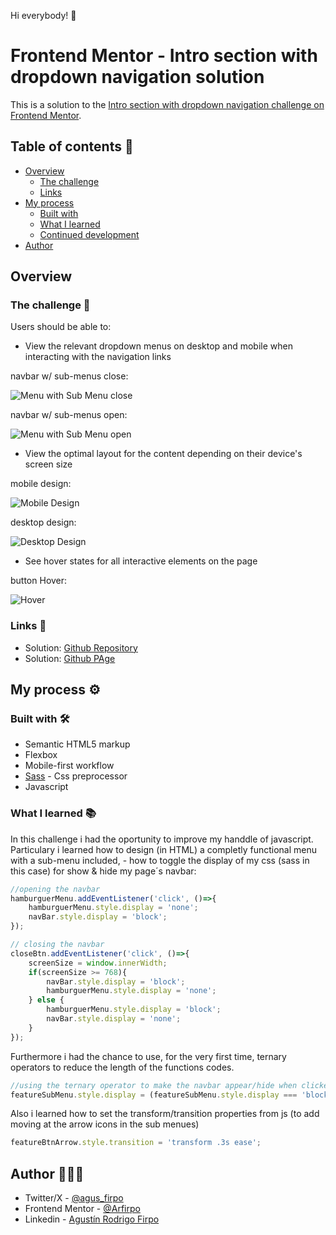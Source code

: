 Hi everybody! 👋

# Frontend Mentor - Intro section with dropdown navigation solution

This is a solution to the [Intro section with dropdown navigation challenge on Frontend Mentor](https://www.frontendmentor.io/challenges/intro-section-with-dropdown-navigation-ryaPetHE5).

## Table of contents 🧾

- [Overview](#overview)
  - [The challenge](#the-challenge)
  - [Links](#links)
- [My process](#my-process)
  - [Built with](#built-with)
  - [What I learned](#what-i-learned)
  - [Continued development](#continued-development)
- [Author](#author)

## Overview

### The challenge 🎯

Users should be able to:

- View the relevant dropdown menus on desktop and mobile when interacting with the navigation links

navbar w/ sub-menus close:

![Menu with Sub Menu close](./assets/images/mobile-dropdown-menu-close.jpg)

navbar w/ sub-menus open:

![Menu with Sub Menu open](./assets/images/mobile-dropdown-menu-open.jpg)

- View the optimal layout for the content depending on their device's screen size

mobile design:

![Mobile Design](./assets/images/mobile-design.jpg)

desktop design:

![Desktop Design](./assets/images/desktop-design.jpg)

- See hover states for all interactive elements on the page

button Hover:

![Hover](./assets/images/mobile-hover-state.png)

### Links 🔗

- Solution: [Github Repository](https://github.com/Arfirpo/intro-section-with-dropdown-navigation-main)
- Solution: [Github PAge](https://arfirpo.github.io/intro-section-with-dropdown-navigation-main/)

## My process ⚙️

### Built with 🛠️

- Semantic HTML5 markup
- Flexbox
- Mobile-first workflow
- [Sass](https://sass-lang.com/) - Css preprocessor
- Javascript

### What I learned 📚

In this challenge i had the oportunity to improve my handdle of javascript.
Particulary i learned how to design (in HTML) a completly functional menu with a sub-menu included, - how to toggle the display of my css (sass in this case) for show & hide my page´s navbar: 

```js
//opening the navbar
hamburguerMenu.addEventListener('click', ()=>{
    hamburguerMenu.style.display = 'none';
    navBar.style.display = 'block';
});

// closing the navbar
closeBtn.addEventListener('click', ()=>{
    screenSize = window.innerWidth;
    if(screenSize >= 768){
        navBar.style.display = 'block';
        hamburguerMenu.style.display = 'none';
    } else {
        hamburguerMenu.style.display = 'block';  
        navBar.style.display = 'none';
    }
});
```

Furthermore i had the chance to use, for the very first time, ternary operators to reduce the length of the functions codes.

```js
//using the ternary operator to make the navbar appear/hide when clicked in a certain place
featureSubMenu.style.display = (featureSubMenu.style.display === 'block') ? 'none' : 'block';
```
Also i learned how to set the transform/transition properties from js (to add moving at the arrow icons in the sub menues)

```js
featureBtnArrow.style.transition = 'transform .3s ease';
```

## Author 🙋🏻‍♂️

- Twitter/X - [@agus_firpo](https://twitter.com/agus_firpo)
- Frontend Mentor - [@Arfirpo](https://www.frontendmentor.io/profile/Arfirpo)
- Linkedin - [Agustín Rodrigo Firpo](https://www.linkedin.com/in/agustin-rodrigo-firpo-0aa86697/)

